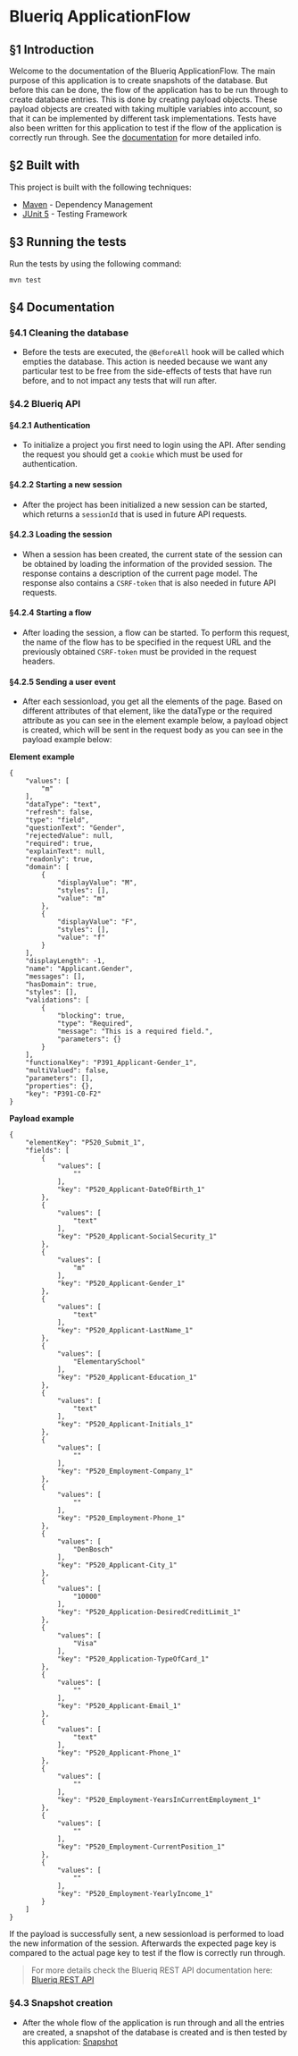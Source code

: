 # Blueriq ApplicationFlow

## §1 Introduction
Welcome to the documentation of the Blueriq ApplicationFlow. The main purpose of this application is to create snapshots of the database. But before this can be done, the flow of the application has to be run through to create database entries. This is done by creating payload objects. These payload objects are created with taking multiple variables into account, so that it can be implemented by different task implementations. Tests have also been written for this application to test if the flow of the application is correctly run through. See the [documentation](#4-documentation) for more detailed info.

## §2 Built with
This project is built with the following techniques:
* [Maven](https://maven.apache.org/) - Dependency Management
* [JUnit 5](https://junit.org/junit5/) - Testing Framework

## §3 Running the tests
Run the tests by using the following command:
```
mvn test
```

## §4 Documentation
### §4.1 Cleaning the database
* Before the tests are executed, the `@BeforeAll` hook will be called which empties the database. This action is needed because we want any particular test to be free from the side-effects of tests that have run before, and to not impact any tests that will run after.

### §4.2 Blueriq API
#### §4.2.1 Authentication
* To initialize a project you first need to login using the API. After sending the request you should get a `cookie` which must be used for authentication.

#### §4.2.2 Starting a new session
* After the project has been initialized a new session can be started, which returns a `sessionId` that is used in future API requests.

#### §4.2.3 Loading the session
* When a session has been created, the current state of the session can be obtained by loading the information of the provided session.
The response contains a description of the current page model. The response also contains a `CSRF-token` that is also needed in future API requests.

#### §4.2.4 Starting a flow
* After loading the session, a flow can be started. To perform this request, the name of the flow has to be specified in the request URL and the previously obtained `CSRF-token` must be provided in the request headers.

#### §4.2.5 Sending a user event
* After each sessionload, you get all the elements of the page. Based on different attributes of that element, like the dataType or the required attribute as you can see in the element example below, a payload object is created, which will be sent in the request body as you can see in the payload example below:

**Element example**
```
{
    "values": [
        "m"
    ],
    "dataType": "text",
    "refresh": false,
    "type": "field",
    "questionText": "Gender",
    "rejectedValue": null,
    "required": true,
    "explainText": null,
    "readonly": true,
    "domain": [
        {
            "displayValue": "M",
            "styles": [],
            "value": "m"
        },
        {
            "displayValue": "F",
            "styles": [],
            "value": "f"
        }
    ],
    "displayLength": -1,
    "name": "Applicant.Gender",
    "messages": [],
    "hasDomain": true,
    "styles": [],
    "validations": [
        {
            "blocking": true,
            "type": "Required",
            "message": "This is a required field.",
            "parameters": {}
        }
    ],
    "functionalKey": "P391_Applicant-Gender_1",
    "multiValued": false,
    "parameters": [],
    "properties": {},
    "key": "P391-C0-F2"
}
```

**Payload example**
```
{
    "elementKey": "P520_Submit_1",
    "fields": [
        {
            "values": [
                ""
            ],
            "key": "P520_Applicant-DateOfBirth_1"
        },
        {
            "values": [
                "text"
            ],
            "key": "P520_Applicant-SocialSecurity_1"
        },
        {
            "values": [
                "m"
            ],
            "key": "P520_Applicant-Gender_1"
        },
        {
            "values": [
                "text"
            ],
            "key": "P520_Applicant-LastName_1"
        },
        {
            "values": [
                "ElementarySchool"
            ],
            "key": "P520_Applicant-Education_1"
        },
        {
            "values": [
                "text"
            ],
            "key": "P520_Applicant-Initials_1"
        },
        {
            "values": [
                ""
            ],
            "key": "P520_Employment-Company_1"
        },
        {
            "values": [
                ""
            ],
            "key": "P520_Employment-Phone_1"
        },
        {
            "values": [
                "DenBosch"
            ],
            "key": "P520_Applicant-City_1"
        },
        {
            "values": [
                "10000"
            ],
            "key": "P520_Application-DesiredCreditLimit_1"
        },
        {
            "values": [
                "Visa"
            ],
            "key": "P520_Application-TypeOfCard_1"
        },
        {
            "values": [
                ""
            ],
            "key": "P520_Applicant-Email_1"
        },
        {
            "values": [
                "text"
            ],
            "key": "P520_Applicant-Phone_1"
        },
        {
            "values": [
                ""
            ],
            "key": "P520_Employment-YearsInCurrentEmployment_1"
        },
        {
            "values": [
                ""
            ],
            "key": "P520_Employment-CurrentPosition_1"
        },
        {
            "values": [
                ""
            ],
            "key": "P520_Employment-YearlyIncome_1"
        }
    ]
}
```
If the payload is successfully sent, a new sessionload is performed to load the new information of the session. Afterwards the expected page key is compared to the actual page key to test if the flow is correctly run through.
> For more details check the Blueriq REST API documentation here: [Blueriq REST API](https://my.blueriq.com/display/DOC/UI+REST+API+V2)

### §4.3 Snapshot creation
* After the whole flow of the application is run through and all the entries are created, a snapshot of the database is created and is then tested by this application: [Snapshot](https://github.com/chronoDave/Internship-Csv)
